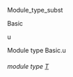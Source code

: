 Module_type_subst

Basic

u

Module type Basic.u

<a id="module-type-T"></a>

###### module type [T](Module_type_subst.Basic.module-type-u.module-type-T.md)